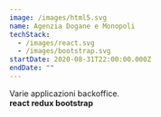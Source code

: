 ```yaml
---
image: /images/html5.svg
name: Agenzia Dogane e Monopoli
techStack:
  - /images/react.svg
  - /images/bootstrap.svg
startDate: 2020-08-31T22:00:00.000Z
endDate: ""
---
```

Varie applicazioni backoffice.\
**react redux bootstrap**